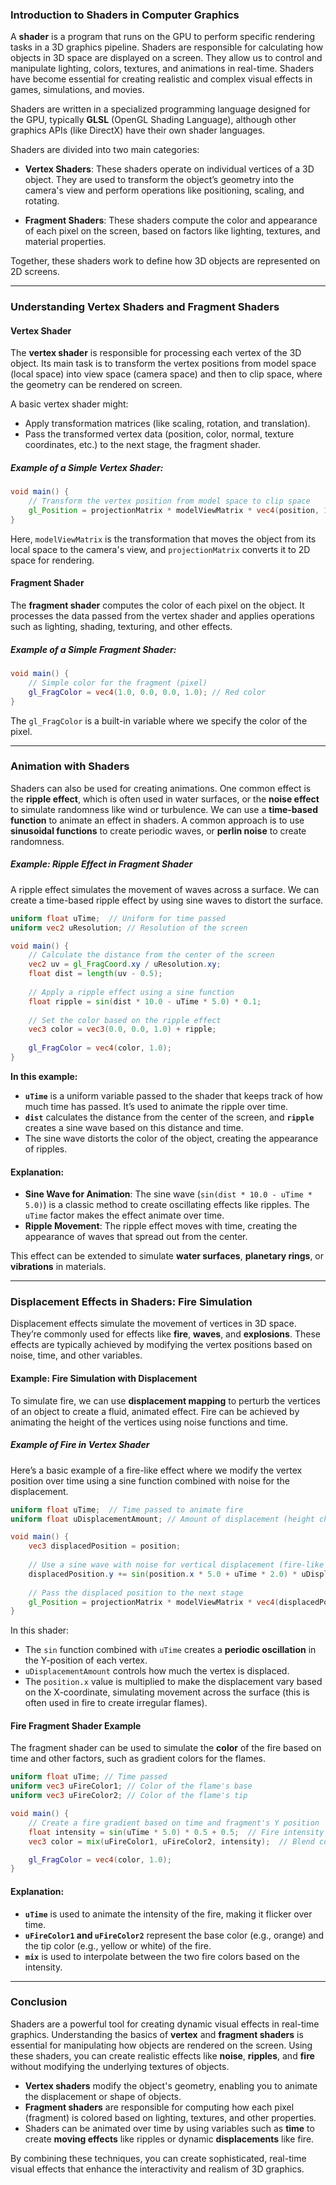 
### Introduction to Shaders in Computer Graphics

A **shader** is a program that runs on the GPU to perform specific rendering tasks in a 3D graphics pipeline. Shaders are responsible for calculating how objects in 3D space are displayed on a screen. They allow us to control and manipulate lighting, colors, textures, and animations in real-time. Shaders have become essential for creating realistic and complex visual effects in games, simulations, and movies.

Shaders are written in a specialized programming language designed for the GPU, typically **GLSL** (OpenGL Shading Language), although other graphics APIs (like DirectX) have their own shader languages.

Shaders are divided into two main categories:

- **Vertex Shaders**: These shaders operate on individual vertices of a 3D object. They are used to transform the object’s geometry into the camera's view and perform operations like positioning, scaling, and rotating.

- **Fragment Shaders**: These shaders compute the color and appearance of each pixel on the screen, based on factors like lighting, textures, and material properties.


Together, these shaders work to define how 3D objects are represented on 2D screens.

---

### Understanding Vertex Shaders and Fragment Shaders

#### Vertex Shader

The **vertex shader** is responsible for processing each vertex of the 3D object. Its main task is to transform the vertex positions from model space (local space) into view space (camera space) and then to clip space, where the geometry can be rendered on screen.

A basic vertex shader might:

- Apply transformation matrices (like scaling, rotation, and translation).
- Pass the transformed vertex data (position, color, normal, texture coordinates, etc.) to the next stage, the fragment shader.

##### Example of a Simple Vertex Shader:

```glsl
void main() {
    // Transform the vertex position from model space to clip space
    gl_Position = projectionMatrix * modelViewMatrix * vec4(position, 1.0);
}
```

Here, `modelViewMatrix` is the transformation that moves the object from its local space to the camera's view, and `projectionMatrix` converts it to 2D space for rendering.

#### Fragment Shader

The **fragment shader** computes the color of each pixel on the object. It processes the data passed from the vertex shader and applies operations such as lighting, shading, texturing, and other effects.

##### Example of a Simple Fragment Shader:

```glsl
void main() {
    // Simple color for the fragment (pixel)
    gl_FragColor = vec4(1.0, 0.0, 0.0, 1.0); // Red color
}
```

The `gl_FragColor` is a built-in variable where we specify the color of the pixel.

---

### Animation with Shaders

Shaders can also be used for creating animations. One common effect is the **ripple effect**, which is often used in water surfaces, or the **noise effect** to simulate randomness like wind or turbulence. We can use a **time-based function** to animate an effect in shaders. A common approach is to use **sinusoidal functions** to create periodic waves, or **perlin noise** to create randomness.

##### Example: Ripple Effect in Fragment Shader

A ripple effect simulates the movement of waves across a surface. We can create a time-based ripple effect by using sine waves to distort the surface.

```glsl
uniform float uTime;  // Uniform for time passed
uniform vec2 uResolution; // Resolution of the screen

void main() {
    // Calculate the distance from the center of the screen
    vec2 uv = gl_FragCoord.xy / uResolution.xy;
    float dist = length(uv - 0.5);
	
    // Apply a ripple effect using a sine function
    float ripple = sin(dist * 10.0 - uTime * 5.0) * 0.1;
	
    // Set the color based on the ripple effect
    vec3 color = vec3(0.0, 0.0, 1.0) + ripple;
	
    gl_FragColor = vec4(color, 1.0);
}
```

**In this example:**

- **`uTime`** is a uniform variable passed to the shader that keeps track of how much time has passed. It’s used to animate the ripple over time.
- **`dist`** calculates the distance from the center of the screen, and **`ripple`** creates a sine wave based on this distance and time.
- The sine wave distorts the color of the object, creating the appearance of ripples.

#### Explanation:

- **Sine Wave for Animation**: The sine wave (`sin(dist * 10.0 - uTime * 5.0)`) is a classic method to create oscillating effects like ripples. The `uTime` factor makes the effect animate over time.
- **Ripple Movement**: The ripple effect moves with time, creating the appearance of waves that spread out from the center.

This effect can be extended to simulate **water surfaces**, **planetary rings**, or **vibrations** in materials.

---

### Displacement Effects in Shaders: Fire Simulation

Displacement effects simulate the movement of vertices in 3D space. They’re commonly used for effects like **fire**, **waves**, and **explosions**. These effects are typically achieved by modifying the vertex positions based on noise, time, and other variables.

#### Example: Fire Simulation with Displacement

To simulate fire, we can use **displacement mapping** to perturb the vertices of an object to create a fluid, animated effect. Fire can be achieved by animating the height of the vertices using noise functions and time.

##### Example of Fire in Vertex Shader

Here’s a basic example of a fire-like effect where we modify the vertex position over time using a sine function combined with noise for the displacement.

```glsl
uniform float uTime;  // Time passed to animate fire
uniform float uDisplacementAmount; // Amount of displacement (height change)

void main() {
    vec3 displacedPosition = position;
    
    // Use a sine wave with noise for vertical displacement (fire-like motion)
    displacedPosition.y += sin(position.x * 5.0 + uTime * 2.0) * uDisplacementAmount;
    
    // Pass the displaced position to the next stage
    gl_Position = projectionMatrix * modelViewMatrix * vec4(displacedPosition, 1.0);
}
```

In this shader:

- The `sin` function combined with `uTime` creates a **periodic oscillation** in the Y-position of each vertex.
- `uDisplacementAmount` controls how much the vertex is displaced.
- The `position.x` value is multiplied to make the displacement vary based on the X-coordinate, simulating movement across the surface (this is often used in fire to create irregular flames).

#### Fire Fragment Shader Example

The fragment shader can be used to simulate the **color** of the fire based on time and other factors, such as gradient colors for the flames.

```glsl
uniform float uTime; // Time passed
uniform vec3 uFireColor1; // Color of the flame's base
uniform vec3 uFireColor2; // Color of the flame's tip

void main() {
    // Create a fire gradient based on time and fragment's Y position
    float intensity = sin(uTime * 5.0) * 0.5 + 0.5;  // Fire intensity over time
    vec3 color = mix(uFireColor1, uFireColor2, intensity);  // Blend colors for fire

    gl_FragColor = vec4(color, 1.0);
}
```

#### Explanation:

- **`uTime`** is used to animate the intensity of the fire, making it flicker over time.
- **`uFireColor1` and `uFireColor2`** represent the base color (e.g., orange) and the tip color (e.g., yellow or white) of the fire.
- **`mix`** is used to interpolate between the two fire colors based on the intensity.

---

### Conclusion

Shaders are a powerful tool for creating dynamic visual effects in real-time graphics. Understanding the basics of **vertex** and **fragment shaders** is essential for manipulating how objects are rendered on the screen. Using these shaders, you can create realistic effects like **noise**, **ripples**, and **fire** without modifying the underlying textures of objects.

- **Vertex shaders** modify the object's geometry, enabling you to animate the displacement or shape of objects.
- **Fragment shaders** are responsible for computing how each pixel (fragment) is colored based on lighting, textures, and other properties.
- Shaders can be animated over time by using variables such as **time** to create **moving effects** like ripples or dynamic **displacements** like fire.

By combining these techniques, you can create sophisticated, real-time visual effects that enhance the interactivity and realism of 3D graphics.